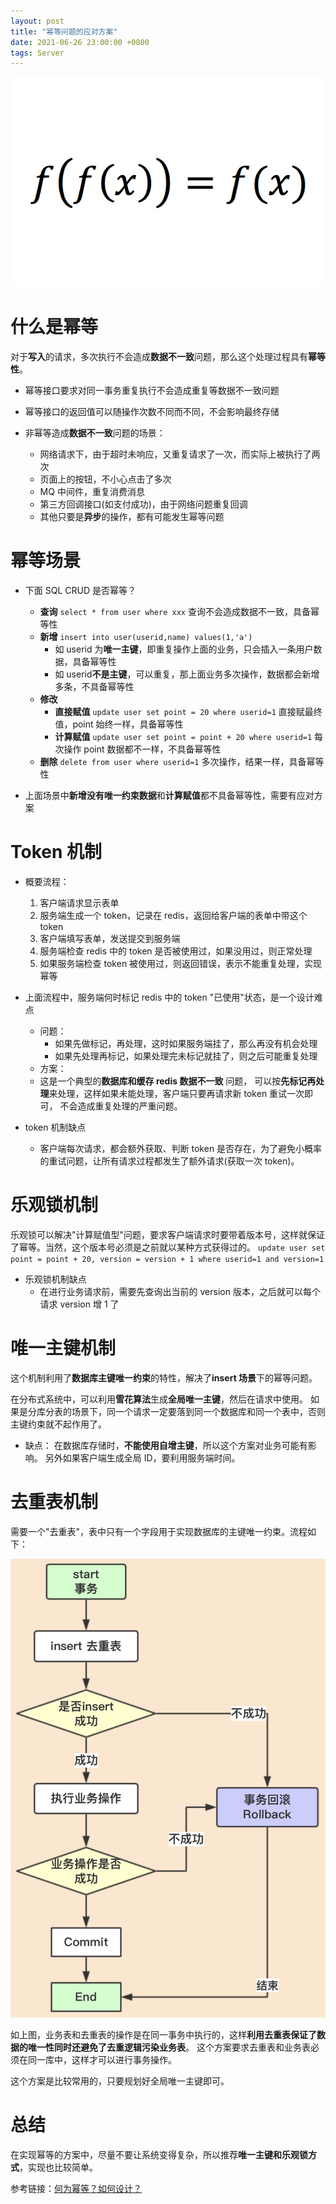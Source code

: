 ```yaml
---
layout: post
title: "幂等问题的应对方案"
date: 2021-06-26 23:00:00 +0800
tags: Server
---
```


![Idempotnent](/assets/images/2021-06-26-Idempotent_1.png)

# 什么是幂等

对于**写入**的请求，多次执行不会造成**数据不一致**问题，那么这个处理过程具有**幂等性**。

- 幂等接口要求对同一事务重复执行不会造成重复等数据不一致问题
- 幂等接口的返回值可以随操作次数不同而不同，不会影响最终存储

- 非幂等造成**数据不一致**问题的场景：
  - 网络请求下，由于超时未响应，又重复请求了一次，而实际上被执行了两次
  - 页面上的按钮，不小心点击了多次
  - MQ 中间件，重复消费消息
  - 第三方回调接口(如支付成功)，由于网络问题重复回调
  - 其他只要是**异步**的操作，都有可能发生幂等问题

# 幂等场景

- 下面 SQL CRUD 是否幂等？

  - **查询** `select * from user where xxx`
    查询不会造成数据不一致，具备幂等性
  - **新增** `insert into user(userid,name) values(1,'a')`
    - 如 userid 为**唯一主键**，即重复操作上面的业务，只会插入一条用户数据，具备幂等性
    - 如 userid**不是主键**，可以重复，那上面业务多次操作，数据都会新增多条，不具备幂等性
  - **修改**
    - **直接赋值** `update user set point = 20 where userid=1`
      直接赋最终值，point 始终一样，具备幂等性
    - **计算赋值** `update user set point = point + 20 where userid=1`
      每次操作 point 数据都不一样，不具备幂等性
  - **删除** `delete from user where userid=1`
    多次操作，结果一样，具备幂等性

- 上面场景中**新增没有唯一约束数据**和**计算赋值**都不具备幂等性，需要有应对方案

# Token 机制

- 概要流程：

  1. 客户端请求显示表单
  2. 服务端生成一个 token，记录在 redis，返回给客户端的表单中带这个 token
  3. 客户端填写表单，发送提交到服务端
  4. 服务端检查 redis 中的 token 是否被使用过，如果没用过，则正常处理
  5. 如果服务端检查 token 被使用过，则返回错误，表示不能重复处理，实现幂等

- 上面流程中，服务端何时标记 redis 中的 token "已使用"状态，是一个设计难点

  - 问题：
    - 如果先做标记，再处理，这时如果服务端挂了，那么再没有机会处理
    - 如果先处理再标记，如果处理完未标记就挂了，则之后可能重复处理
  - 方案：
  - 这是一个典型的**数据库和缓存 redis 数据不一致** 问题，
    可以按**先标记再处理**来处理，这样如果未能处理，客户端只要再请求新 token 重试一次即可，
    不会造成重复处理的严重问题。

- token 机制缺点
  - 客户端每次请求，都会额外获取、判断 token 是否存在，为了避免小概率的重试问题，让所有请求过程都发生了额外请求(获取一次 token)。

# 乐观锁机制

乐观锁可以解决"计算赋值型"问题，要求客户端请求时要带着版本号，这样就保证了幂等。当然，这个版本号必须是之前就以某种方式获得过的。
`update user set point = point + 20, version = version + 1 where userid=1 and version=1`

- 乐观锁机制缺点
  - 在进行业务请求前，需要先查询出当前的 version 版本，之后就可以每个请求 version 增 1 了

# 唯一主键机制

这个机制利用了**数据库主键唯一约束**的特性，解决了**insert 场景**下的幂等问题。

在分布式系统中，可以利用**雪花算法**生成**全局唯一主键**，然后在请求中使用。
如果是分库分表的场景下，同一个请求一定要落到同一个数据库和同一个表中，否则主键约束就不起作用了。

- 缺点：
  在数据库存储时，**不能使用自增主键**，所以这个方案对业务可能有影响。
  另外如果客户端生成全局 ID，要利用服务端时间。

# 去重表机制

需要一个"去重表"，表中只有一个字段用于实现数据库的主键唯一约束。流程如下：

![Idempotnent](/assets/images/2021-06-26-Idempotent_2.png)

如上图，业务表和去重表的操作是在同一事务中执行的，这样**利用去重表保证了数据的唯一性同时还避免了去重逻辑污染业务表**。
这个方案要求去重表和业务表必须在同一库中，这样才可以进行事务操作。

这个方案是比较常用的，只要规划好全局唯一主键即可。

# 总结

在实现幂等的方案中，尽量不要让系统变得复杂，所以推荐**唯一主键和乐观锁方式**，实现也比较简单。

参考链接：[何为幂等？如何设计？](https://www.toutiao.com/i6709680834904850958/?timestamp=1624511722&app=news_article_lite&use_new_style=1&req_id=20210624131522010135168228123853B0&share_token=08c0877d-4314-468b-90bf-5b8e78382b00&group_id=6709680834904850958&wid=1624511752402)
